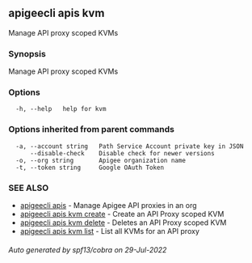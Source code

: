## apigeecli apis kvm

Manage API proxy scoped KVMs

### Synopsis

Manage API proxy scoped KVMs

### Options

```
  -h, --help   help for kvm
```

### Options inherited from parent commands

```
  -a, --account string   Path Service Account private key in JSON
      --disable-check    Disable check for newer versions
  -o, --org string       Apigee organization name
  -t, --token string     Google OAuth Token
```

### SEE ALSO

* [apigeecli apis](apigeecli_apis.md)	 - Manage Apigee API proxies in an org
* [apigeecli apis kvm create](apigeecli_apis_kvm_create.md)	 - Create an API Proxy scoped KVM
* [apigeecli apis kvm delete](apigeecli_apis_kvm_delete.md)	 - Deletes an API Proxy scoped KVM
* [apigeecli apis kvm list](apigeecli_apis_kvm_list.md)	 - List all KVMs for an API proxy

###### Auto generated by spf13/cobra on 29-Jul-2022

